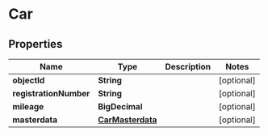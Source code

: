 

# Car


## Properties

Name | Type | Description | Notes
------------ | ------------- | ------------- | -------------
**objectId** | **String** |  |  [optional]
**registrationNumber** | **String** |  |  [optional]
**mileage** | **BigDecimal** |  |  [optional]
**masterdata** | [**CarMasterdata**](CarMasterdata.md) |  |  [optional]



